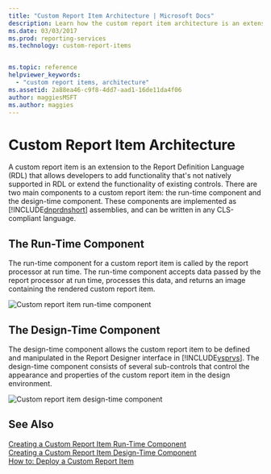 ```yaml
---
title: "Custom Report Item Architecture | Microsoft Docs"
description: Learn how the custom report item architecture is an extension that allows developers to add functionality that isn't natively supported in the RDL.
ms.date: 03/03/2017
ms.prod: reporting-services
ms.technology: custom-report-items


ms.topic: reference
helpviewer_keywords: 
  - "custom report items, architecture"
ms.assetid: 2a88ea46-c9f8-4dd7-aad1-16de11da4f06
author: maggiesMSFT
ms.author: maggies
---
```

# Custom Report Item Architecture
  A custom report item is an extension to the Report Definition Language (RDL) that allows developers to add functionality that's not natively supported in RDL or extend the functionality of existing controls. There are two main components to a custom report item: the run-time component and the design-time component. These components are implemented as [!INCLUDE[dnprdnshort](../../includes/dnprdnshort-md.md)] assemblies, and can be written in any CLS-compliant language.  
  
## The Run-Time Component  
 The run-time component for a custom report item is called by the report processor at run time. The run-time component accepts data passed by the report processor at run time, processes this data, and returns an image containing the rendered custom report item.  
  
 ![Custom report item run-time component](../../reporting-services/custom-report-items/media/customreportitemrun-timecomponentarchitecture.gif "Custom report item run-time component")  
  
## The Design-Time Component  
 The design-time component allows the custom report item to be defined and manipulated in the Report Designer interface in [!INCLUDE[vsprvs](../../includes/vsprvs-md.md)]. The design-time component consists of several sub-controls that control the appearance and properties of the custom report item in the design environment.  
  
 ![Custom report item design-time component](../../reporting-services/custom-report-items/media/customreportitemdesign-timecomponentarchitecture.gif "Custom report item design-time component")  
  
## See Also  
 [Creating a Custom Report Item Run-Time Component](../../reporting-services/custom-report-items/creating-a-custom-report-item-run-time-component.md)   
 [Creating a Custom Report Item Design-Time Component](../../reporting-services/custom-report-items/creating-a-custom-report-item-design-time-component.md)   
 [How to: Deploy a Custom Report Item](../../reporting-services/custom-report-items/how-to-deploy-a-custom-report-item.md)  
  
  
